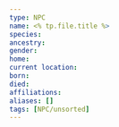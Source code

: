```yaml
---
type: NPC
name: <% tp.file.title %>
species: 
ancestry: 
gender: 
home: 
current location:
born: 
died: 
affiliations: 
aliases: []
tags: [NPC/unsorted]
---
```


